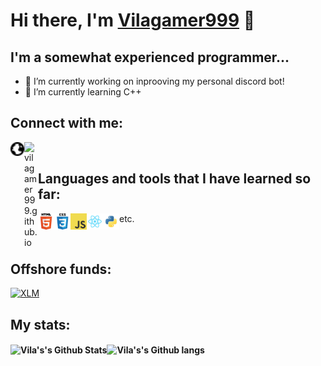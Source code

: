 # Hi there, I'm [Vilagamer999](https://vilagamer999.github.io/) 👋

## I'm a somewhat experienced programmer...
- 🔭 I’m currently working on inprooving my personal discord bot!
- 🌱 I’m currently learning C++

## Connect with me:

<a href="https://vilagamer999.github.io/" target="_blank"><img align="left" alt="vilagamer999.github.io" width="22px" src="https://raw.githubusercontent.com/iconic/open-iconic/master/svg/globe.svg" target="_blank"/><a/>
<a href="#no_email_right_now_due_to_people_beeing_stupid" target="_blank"><img align="left" alt="vilagamer999.github.io" width="22px" src="https://simpleicons.org/icons/gmail.svg" target="_blank"/><a/>

<br />

## Languages and tools that I have learned so far:

[<img align="left" alt="HTML5" width="26px" src="https://raw.githubusercontent.com/github/explore/80688e429a7d4ef2fca1e82350fe8e3517d3494d/topics/html/html.png" />](about:blank)
[<img align="left" alt="CSS3" width="26px" src="https://raw.githubusercontent.com/github/explore/80688e429a7d4ef2fca1e82350fe8e3517d3494d/topics/css/css.png" />](about:blank)
[<img align="left" alt="JavaScript" width="26px" src="https://raw.githubusercontent.com/github/explore/80688e429a7d4ef2fca1e82350fe8e3517d3494d/topics/javascript/javascript.png" />](about:blank)
[<img align="left" alt="React" width="26px" src="https://raw.githubusercontent.com/github/explore/80688e429a7d4ef2fca1e82350fe8e3517d3494d/topics/react/react.png" />](about:blank)
[<img align="left" alt="GitHub" width="26px" src="https://raw.githubusercontent.com/github/explore/78df643247d429f6cc873026c0622819ad797942/topics/python/python.png" />](about:blank)
etc.

<br />

## Offshore funds:

[![XLM](https://img.shields.io/badge/send%20me%20XLM-GBXZIJVVRKQYMGAFME74MOVKG3CWDVNMARWKM4ZEDJSHAMTONUPXTHQD-navy?logo=stellar&labelColor=grey&style=flat)]()<br />

## My stats:

#### <img align="left" alt="Vila's's Github Stats" src="https://github-readme-stats.codestackr.vercel.app/api?username=Vilagamer999&show_icons=true&count_private=true&theme=dark"/>
#### <img align="left" alt="Vila's's Github langs" src="https://github-readme-stats.vercel.app/api/top-langs/?username=Vilagamer999&show_icons=true&theme=dark"/><br />

<br />
<br />


